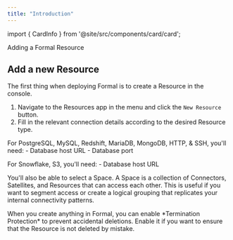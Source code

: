 ```yaml
---
title: "Introduction"
---
```


import { CardInfo } from '@site/src/components/card/card';

<span className="page-description">Adding a Formal Resource</span>

## Add a new Resource

The first thing when deploying Formal is to create a Resource in the console.

1. Navigate to the Resources app in the menu and click the `New Resource` button.
2. Fill in the relevant connection details according to the desired Resource type.

For PostgreSQL, MySQL, Redshift, MariaDB, MongoDB, HTTP, & SSH, you'll need: - Database host URL - Database port

For Snowflake, S3, you'll need: - Database host URL

You'll also be able to select a Space. A Space is a collection of Connectors, Satellites, and Resources that can access each other. This is useful if you want to segment access or create a logical grouping that replicates your internal connectivity patterns.

<CardInfo>
When you create anything in Formal, you can enable *Termination Protection* to prevent accidental deletions. Enable it if you want to ensure that the Resource is not deleted by mistake.
</CardInfo>
